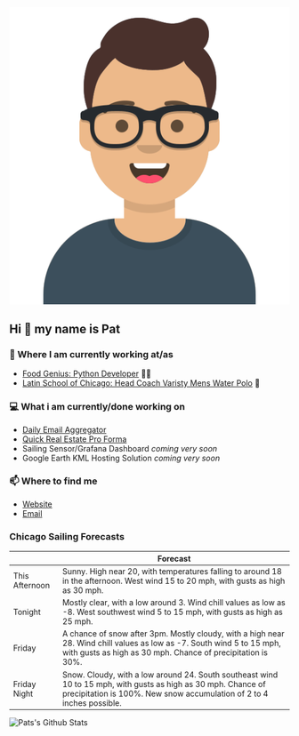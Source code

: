 [![Social banner for p-j-falconer](https://raw.githubusercontent.com/P-J-FALCONER/P-J-FALCONER/master/assets/avataaars.svg)](https://patfalconer.com/)
## Hi :wave: my name is Pat

### 💼 Where I am currently working at/as
- [Food Genius: Python Developer](https://getfoodgenius.com/) 🍔🐍
- [Latin School of Chicago: Head Coach Varisty Mens Water Polo](https://www.latinschool.org/) 🤽


### 💻 What i am currently/done working on
 - [Daily Email Aggregator](https://github.com/P-J-FALCONER/dott_daily_mail)
 - [Quick Real Estate Pro Forma](https://github.com/P-J-FALCONER/henry)
 - Sailing Sensor/Grafana Dashboard *coming very soon*
 - Google Earth KML Hosting Solution *coming very soon*

### 📫 Where to find me
 - [Website](https://patfalconer.com/)
 - [Email](mailto:patrick.j.falconer@gmail.com)


### Chicago Sailing Forecasts
|   | Forecast  |
|---|---|
| This Afternoon | Sunny. High near 20, with temperatures falling to around 18 in the afternoon. West wind 15 to 20 mph, with gusts as high as 30 mph. |
| Tonight | Mostly clear, with a low around 3. Wind chill values as low as -8. West southwest wind 5 to 15 mph, with gusts as high as 25 mph. |
| Friday | A chance of snow after 3pm. Mostly cloudy, with a high near 28. Wind chill values as low as -7. South wind 5 to 15 mph, with gusts as high as 30 mph. Chance of precipitation is 30%. |
| Friday Night | Snow. Cloudy, with a low around 24. South southeast wind 10 to 15 mph, with gusts as high as 30 mph. Chance of precipitation is 100%. New snow accumulation of 2 to 4 inches possible. |

![Pats's Github Stats](https://github-readme-stats.vercel.app/api?username=p-j-falconer&show_icons=true&theme=radical)
